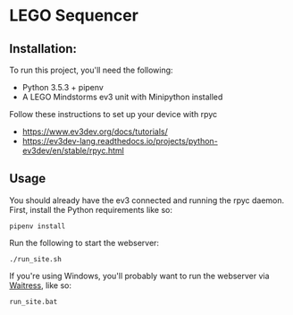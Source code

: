 # LEGO Sequencer

## Installation: 

To run this project, you'll need the following:

- Python 3.5.3 + pipenv
- A LEGO Mindstorms ev3 unit with Minipython installed

Follow these instructions to set up your device with rpyc
- https://www.ev3dev.org/docs/tutorials/
- https://ev3dev-lang.readthedocs.io/projects/python-ev3dev/en/stable/rpyc.html


## Usage

You should already have the ev3 connected and running the rpyc daemon. First, install the Python requirements like so:

```pipenv install```

Run the following to start the webserver:

`./run_site.sh`

If you're using Windows, you'll probably want to run the webserver via [Waitress](https://docs.pylonsproject.org/projects/waitress/en/stable/), like so:

`run_site.bat`
